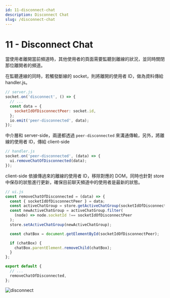 ```yaml
---
id: 11-disconnect-chat
description: Disconnect Chat
slug: /disconnect-chat
---
```


# 11 - Disconnect Chat

當使用者離開當前頻道時，其他使用者的頁面需要監聽到離線的狀況，並同時關閉那位離開者的頻道。

在監聽連線的同時，若觸發斷線的 socket，則將離開的使用者 ID，做為資料傳給 handler.js。

```js
// server.js
socket.on('disconnect', () => {
  // ...
  const data = {
    socketIdOfDisconnectPeer: socket.id,
  };
  io.emit('peer-disconnected', data);
});
```

中介層和 server-side，兩邊都透過 `peer-disconnected` 來溝通傳輸，另外，將離線的使用者 ID，傳給 client-side

```js
// handler.js
socket.on('peer-disconnected', (data) => {
  ui.removeChatOfDisconnected(data);
});
```

client-side 依據傳過來的離線的使用者 ID，移除對應的 DOM，同時也針對 store 中保存的狀態進行更新，確保目前聊天頻道中的使用者是最新的狀態。

```js
// ui.js
const removeChatOfDisconnected = (data) => {
  const { socketIdOfDisconnectPeer } = data;
  const activeChatGroup = store.getActiveChatGroup(socketIdOfDisconnectPeer);
  const newActiveChatGroup = activeChatGroup.filter(
    (node) => node.socketId !== socketIdOfDisconnectPeer
  );
  store.setActiveChatGroup(newActiveChatGroup);

  const chatBox = document.getElementById(socketIdOfDisconnectPeer);

  if (chatBox) {
    chatBox.parentElement.removeChild(chatBox);
  }
};

export default {
  // ...
  removeChatOfDisconnected,
};
```

![disconnect](https://i.imgur.com/BzTQBlA.gif)
